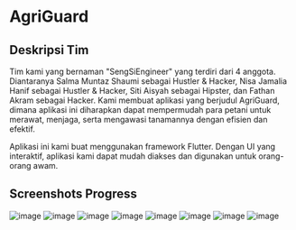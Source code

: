 # AgriGuard

## Deskripsi Tim
Tim kami yang bernaman "SengSiEngineer" yang terdiri dari 4 anggota. Diantaranya Salma Muntaz Shaumi sebagai Hustler & Hacker, Nisa Jamalia Hanif sebagai Hustler & Hacker, Siti Aisyah sebagai Hipster, dan Fathan Akram sebagai Hacker. Kami membuat aplikasi yang berjudul AgriGuard, dimana aplikasi ini diharapkan dapat mempermudah para petani untuk merawat, menjaga, serta mengawasi tanamannya dengan efisien dan efektif.

Aplikasi ini kami buat menggunakan framework Flutter. Dengan UI yang interaktif, aplikasi kami dapat mudah diakses dan digunakan untuk orang-orang awam.

## Screenshots Progress
![image](https://github.com/SalmaMuntazShaumi/AgriGuard/assets/80013618/5271aa5d-1d71-42d2-8c48-efc2c64309e0)
![image](https://github.com/SalmaMuntazShaumi/AgriGuard/assets/80013618/2a9fa7c2-1872-4a43-a529-7367b836dec0)
![image](https://github.com/SalmaMuntazShaumi/AgriGuard/assets/80013618/d0e0bcef-14d7-4361-80f5-00591a7e302d)
![image](https://github.com/SalmaMuntazShaumi/AgriGuard/assets/80013618/130cb9a8-6082-4687-9ac1-b419e245205e)
![image](https://github.com/SalmaMuntazShaumi/AgriGuard/assets/80013618/7c4d0b67-f960-4b71-b947-d1d7ff743b5f)
![image](https://github.com/SalmaMuntazShaumi/AgriGuard/assets/80013618/9a1c09ae-5781-4563-ac98-0c13ff1b6a79)
![image](https://github.com/SalmaMuntazShaumi/AgriGuard/assets/80013618/49c8998a-6b58-4720-98c8-d1551f40f3bc)
![image](https://github.com/SalmaMuntazShaumi/AgriGuard/assets/80013618/9be9a88d-f991-4c71-bac3-c76885047a71)




